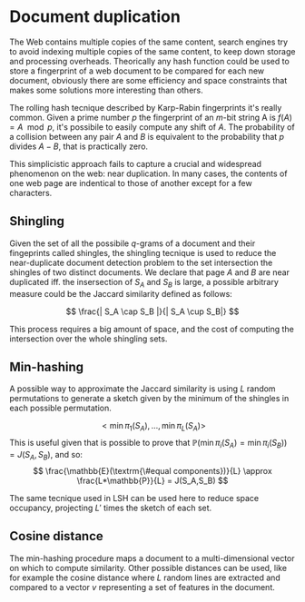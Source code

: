 # Document duplication
The Web contains multiple copies of the same content, search engines try to avoid indexing multiple copies of the same content, to keep down storage and processing overheads.
Theorically any hash function could be used to store a fingerprint of a web document to be compared for each new document, obviously there are some efficiency and space constraints that makes some solutions more interesting than others.

The rolling hash tecnique described by Karp-Rabin fingerprints it's really common.
Given a prime number $p$ the fingerprint of an $m$-bit string A is $f(A) = A\mod p$, it's possibile to easily compute any shift of $A$.
The probability of a collision between any pair $A$ and $B$ is equivalent to the probability that $p$ divides $A-B$, that is practically zero.

This simplicistic approach fails to capture a crucial and widespread phenomenon on the web: near duplication.
In many cases, the contents of one web page are indentical to those of another except for a few characters.

## Shingling
Given the set of all the possibile $q$-grams of a document and their fingeprints called shingles, the shingling tecnique is used to reduce the near-duplicate document detection problem to the set intersection the shingles of two distinct documents.
We declare that page $A$ and $B$ are near duplicated iff. the insersection of $S_A$ and $S_B$ is large, a possible arbitrary measure could be the Jaccard similarity defined as follows:

$$
\frac{| S_A \cap S_B |}{| S_A \cup S_B|}
$$

This process requires a big amount of space, and the cost of computing the intersection over the whole shingling sets.

## Min-hashing
A possible way to approximate the Jaccard similarity is using $L$ random permutations to generate a sketch given by the minimum of the shingles in each possible permutation.

$$
< \min\pi_1(S_A), \dots, \min\pi_L(S_A) >
$$
This is useful given that is possible to prove that $\mathbb{P}(\min\pi_i(S_A)=\min\pi_i(S_B))=J(S_A,S_B)$, and so:
$$
\frac{\mathbb{E}(\textrm{\#equal components})}{L} \approx \frac{L*\mathbb{P}}{L} = J(S_A,S_B)
$$

The same tecnique used in LSH can be used here to reduce space occupancy, projecting $L'$ times the sketch of each set.

## Cosine distance
The min-hashing procedure maps a document to a multi-dimensional vector on which to compute similarity.
Other possible distances can be used, like for example the cosine distance where $L$ random lines are extracted and compared to a vector $v$ representing a set of features in the document.

